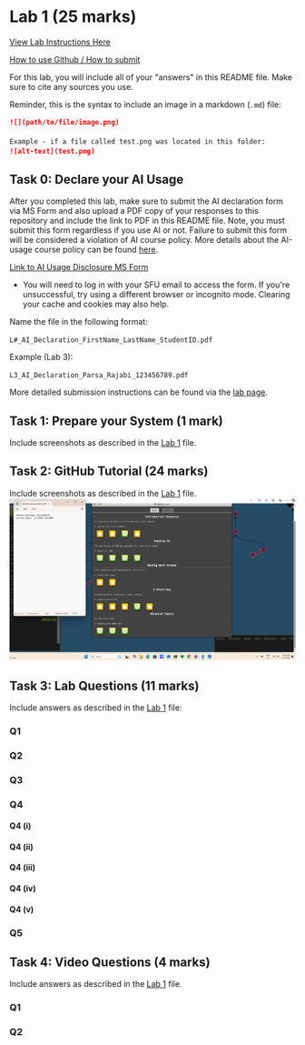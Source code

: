 # Lab 1 (25 marks)

[View Lab Instructions Here](L1.md)

[How to use Github / How to submit](https://parsa-rajabi.github.io/CS-5500/#/labs?id=github-classroom)

For this lab, you will include all of your "answers" in this README file. Make sure to cite any sources you use. 

Reminder, this is the syntax to include an image in a markdown (`.md`) file:
```markdown
![](path/to/file/image.png)

Example - if a file called test.png was located in this folder:
![alt-text](test.png)
```

## Task 0: Declare your AI Usage

After you completed this lab, make sure to submit the AI declaration form via MS Form and also upload a PDF copy of your responses to this repository and include the link to PDF in this README file. Note, you must submit this form regardless if you use AI or not. Failure to submit this form will be considered a violation of AI course policy. More details about the AI-usage course policy can be found [here](https://parsa-rajabi.github.io/CS-5500/#/ai-policy).

[Link to AI Usage Disclosure MS Form](https://parsa-rajabi.github.io/CS-5500/#/ai-policy?id=disclosure-of-ai-use)

- You will need to log in with your SFU email to access the form. If you're unsuccessful, try using a different browser or incognito mode. Clearing your cache and cookies may also help.

Name the file in the following format: 

`L#_AI_Declaration_FirstName_LastName_StudentID.pdf`

Example (Lab 3):

`L3_AI_Declaration_Parsa_Rajabi_123456789.pdf`


More detailed submission instructions can be found via the [lab page](https://parsa-rajabi.github.io/CS-5500/#/labs).


## Task 1: Prepare your System (1 mark)

Include screenshots as described in the [Lab 1](L1.md) file.

## Task 2: GitHub Tutorial (24 marks)

Include screenshots as described in the [Lab 1](L1.md) file.
![](/images/git1.png)

## Task 3: Lab Questions (11 marks)

Include answers as described in the [Lab 1](L1.md) file:

### Q1

### Q2

### Q3

### Q4

#### Q4 (i)

#### Q4 (ii)

#### Q4 (iii)

#### Q4 (iv)

#### Q4 (v)

### Q5

## Task 4: Video Questions (4 marks)

Include answers as described in the [Lab 1](L1.md) file.

### Q1

### Q2
